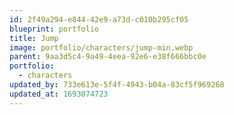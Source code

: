 ```yaml
---
id: 2f49a294-e844-42e9-a73d-c010b295cf05
blueprint: portfolio
title: Jump
image: portfolio/characters/jump-min.webp
parent: 9aa3d5c4-9a49-4eea-92e6-e38f666bbc0e
portfolio:
  - characters
updated_by: 733e613e-5f4f-4943-b04a-83cf5f969268
updated_at: 1693074723
---
```

